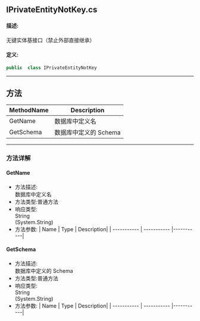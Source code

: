 ## IPrivateEntityNotKey.cs 


#### 描述:


无键实体基接口（禁止外部直接继承）


#### 定义: 
``` csharp
public  class IPrivateEntityNotKey
```
---
## 方法 
| MethodName      | Description | 
| ----------- | ----------- |
| GetName | 数据库中定义名 |
| GetSchema | 数据库中定义的 Schema |
---
### 方法详解 
####  GetName
* 方法描述:<br> 数据库中定义名
* 方法类型:普通方法
* 响应类型:<br> String <br> (System.String)
* 方法参数:
| Name      | Type | Description|
| ----------- | ----------- |-----------|
####  GetSchema
* 方法描述:<br> 数据库中定义的 Schema
* 方法类型:普通方法
* 响应类型:<br> String <br> (System.String)
* 方法参数:
| Name      | Type | Description|
| ----------- | ----------- |-----------|
